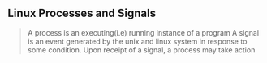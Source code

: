## Linux Processes and Signals
> A process is an executing(i.e) running instance of a program
> A signal is an event generated by the unix and linux system in response to some condition.
> Upon receipt of a signal, a process may take action
